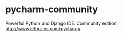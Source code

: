pycharm-community
=================

Powerful Python and Django IDE. Community edition.
http://www.jetbrains.com/pycharm/
